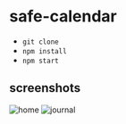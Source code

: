 # safe-calendar

- `git clone`
- `npm install`
- `npm start`

## screenshots

![home](https://raw.githubusercontent.com/brianjckim/offline/master/screenshots/home.png "Home")
![journal](https://raw.githubusercontent.com/brianjckim/offline/master/screenshots/journal.png "Journal")

